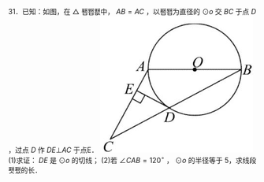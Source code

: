 31．已知：如图，在 $\triangle$ 퐴퐵퐶中， $A B = A C$ ，以퐴퐵为直径的 $\odot o$ 交 $B C$ 于点 $D$ ，过点 $D$ 作 $D E \bot A C$ 于点E．
![](<../../qs_image_DB/专题3-6__圆的综合（27类题型）（解析版）/0acb61312cff51f3c85d727e82b0c5577f2bf03f917abdfaae735aac1ceadbcc.jpg>)
(1)求证： $D E$ 是 $\odot o$ 的切线； (2)若 $\angle C A B = 1 2 0 ^ { \circ }$ ， $\odot o$ 的半径等于 5，求线段퐷퐸的长．
